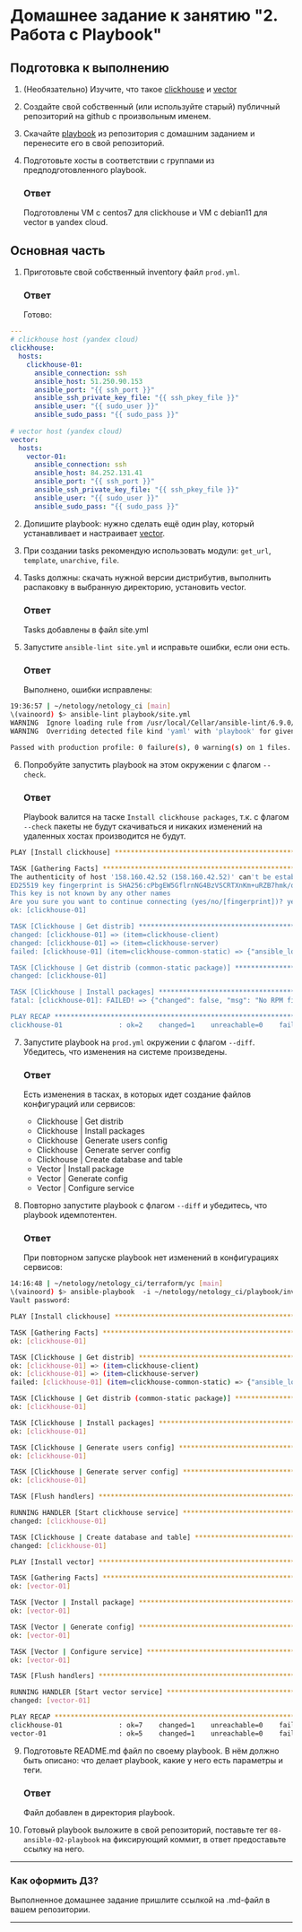 # Домашнее задание к занятию "2. Работа с Playbook"

## Подготовка к выполнению

1. (Необязательно) Изучите, что такое [clickhouse](https://www.youtube.com/watch?v=fjTNS2zkeBs) и [vector](https://www.youtube.com/watch?v=CgEhyffisLY)
2. Создайте свой собственный (или используйте старый) публичный репозиторий на github с произвольным именем.
3. Скачайте [playbook](./playbook/) из репозитория с домашним заданием и перенесите его в свой репозиторий.
4. Подготовьте хосты в соответствии с группами из предподготовленного playbook.

    ### Ответ

    Подготовлены VM с centos7 для clickhouse и VM с debian11 для vector в yandex cloud.

## Основная часть

1. Приготовьте свой собственный inventory файл `prod.yml`.

    ### Ответ

    Готово:

```yml
---
# clickhouse host (yandex cloud)
clickhouse:
  hosts:
    clickhouse-01:
      ansible_connection: ssh
      ansible_host: 51.250.90.153
      ansible_port: "{{ ssh_port }}"
      ansible_ssh_private_key_file: "{{ ssh_pkey_file }}"
      ansible_user: "{{ sudo_user }}"
      ansible_sudo_pass: "{{ sudo_pass }}"
      
# vector host (yandex cloud)
vector:
  hosts:
    vector-01:
      ansible_connection: ssh
      ansible_host: 84.252.131.41
      ansible_port: "{{ ssh_port }}"
      ansible_ssh_private_key_file: "{{ ssh_pkey_file }}"
      ansible_user: "{{ sudo_user }}"
      ansible_sudo_pass: "{{ sudo_pass }}"
```

2. Допишите playbook: нужно сделать ещё один play, который устанавливает и настраивает [vector](https://vector.dev).
3. При создании tasks рекомендую использовать модули: `get_url`, `template`, `unarchive`, `file`.
4. Tasks должны: скачать нужной версии дистрибутив, выполнить распаковку в выбранную директорию, установить vector.

    ### Ответ

    Tasks добавлены в файл site.yml

5. Запустите `ansible-lint site.yml` и исправьте ошибки, если они есть.

    ### Ответ

    Выполнено, ошибки исправлены:

```bash
19:36:57 | ~/netology/netology_ci [main]
\(vainoord) $> ansible-lint playbook/site.yml
WARNING  Ignore loading rule from /usr/local/Cellar/ansible-lint/6.9.0/libexec/lib/python3.10/site-packages/ansiblelint/rules/jinja.py due to No module named 'black'
WARNING  Overriding detected file kind 'yaml' with 'playbook' for given positional argument: playbook/site.yml

Passed with production profile: 0 failure(s), 0 warning(s) on 1 files.
```

6. Попробуйте запустить playbook на этом окружении с флагом `--check`.

    ### Ответ

    Playbook валится на таске `Install clickhouse packages`, т.к. с флагом `--check` пакеты не будут скачиваться и никаких изменений на удаленных хостах производится не будут.

```bash
PLAY [Install clickhouse] ************************************************************************************************************************************************************************************************************************************

TASK [Gathering Facts] ***************************************************************************************************************************************************************************************************************************************
The authenticity of host '158.160.42.52 (158.160.42.52)' can't be established.
ED25519 key fingerprint is SHA256:cPbgEW5GflrnNG4BzVSCRTXnKm+uRZB7hmk/qY1/cuA.
This key is not known by any other names
Are you sure you want to continue connecting (yes/no/[fingerprint])? yes
ok: [clickhouse-01]

TASK [Clickhouse | Get distrib] ********************************************************************************************************************************************************************************************************************************
changed: [clickhouse-01] => (item=clickhouse-client)
changed: [clickhouse-01] => (item=clickhouse-server)
failed: [clickhouse-01] (item=clickhouse-common-static) => {"ansible_loop_var": "item", "changed": false, "dest": "./clickhouse-common-static-22.3.3.44.rpm", "elapsed": 0, "item": "clickhouse-common-static", "msg": "Request failed", "response": "HTTP Error 404: Not Found", "status_code": 404, "url": "https://packages.clickhouse.com/rpm/stable/clickhouse-common-static-22.3.3.44.noarch.rpm"}

TASK [Clickhouse | Get distrib (common-static package)] ********************************************************************************************************************************************************************************************************
changed: [clickhouse-01]

TASK [Clickhouse | Install packages] ***************************************************************************************************************************************************************************************************************************
fatal: [clickhouse-01]: FAILED! => {"changed": false, "msg": "No RPM file matching 'clickhouse-common-static-22.3.3.44.rpm' found on system", "rc": 127, "results": ["yum-utils-1.1.31-54.el7_8.noarch providing yum-utils is already installed", "No RPM file matching 'clickhouse-common-static-22.3.3.44.rpm' found on system"]}

PLAY RECAP ***************************************************************************************************************************************************************************************************************************************************
clickhouse-01              : ok=2    changed=1    unreachable=0    failed=1    skipped=0    rescued=1    ignored=0   
```

7. Запустите playbook на `prod.yml` окружении с флагом `--diff`. Убедитесь, что изменения на системе произведены.

    ### Ответ

    Есть изменения в тасках, в которых идет создание файлов конфигураций или сервисов:

    - Clickhouse | Get distrib
    - Clickhouse | Install packages
    - Clickhouse | Generate users config
    - Clickhouse | Generate server config
    - Clickhouse | Create database and table
    - Vector | Install package
    - Vector | Generate config
    - Vector | Configure service

8. Повторно запустите playbook с флагом `--diff` и убедитесь, что playbook идемпотентен.

    ### Ответ

    При повторном запуске playbook нет изменений в конфигурациях сервисов:

```bash
14:16:48 | ~/netology/netology_ci/terraform/yc [main]
\(vainoord) $> ansible-playbook  -i ~/netology/netology_ci/playbook/inventory/prod.yml ~/netology/netology_ci/playbook/site.yml --ask-vault-pass --diff
Vault password: 

PLAY [Install clickhouse] ************************************************************************************************************************************************************************************************************************************

TASK [Gathering Facts] ***************************************************************************************************************************************************************************************************************************************
ok: [clickhouse-01]

TASK [Clickhouse | Get distrib] ********************************************************************************************************************************************************************************************************************************
ok: [clickhouse-01] => (item=clickhouse-client)
ok: [clickhouse-01] => (item=clickhouse-server)
failed: [clickhouse-01] (item=clickhouse-common-static) => {"ansible_loop_var": "item", "changed": false, "dest": "./clickhouse-common-static-22.3.3.44.rpm", "elapsed": 0, "gid": 1001, "group": "vainoord", "item": "clickhouse-common-static", "mode": "0776", "msg": "Request failed", "owner": "vainoord", "response": "HTTP Error 404: Not Found", "secontext": "unconfined_u:object_r:user_home_t:s0", "size": 246310036, "state": "file", "status_code": 404, "uid": 1001, "url": "https://packages.clickhouse.com/rpm/stable/clickhouse-common-static-22.3.3.44.noarch.rpm"}

TASK [Clickhouse | Get distrib (common-static package)] ********************************************************************************************************************************************************************************************************
ok: [clickhouse-01]

TASK [Clickhouse | Install packages] ***************************************************************************************************************************************************************************************************************************
ok: [clickhouse-01]

TASK [Clickhouse | Generate users config] *********************************************************************************************************************************************************************************************************************************
ok: [clickhouse-01]

TASK [Clickhouse | Generate server config] ********************************************************************************************************************************************************************************************************************************
ok: [clickhouse-01]

TASK [Flush handlers] ****************************************************************************************************************************************************************************************************************************************

RUNNING HANDLER [Start clickhouse service] ***********************************************************************************************************************************************************************************************************************
changed: [clickhouse-01]

TASK [Clickhouse | Create database and table] *****************************************************************************************************************************************************************************************************************************
changed: [clickhouse-01]

PLAY [Install vector] ****************************************************************************************************************************************************************************************************************************************

TASK [Gathering Facts] ***************************************************************************************************************************************************************************************************************************************
ok: [vector-01]

TASK [Vector | Install package] ***********************************************************************************************************************************************************************************************************************
ok: [vector-01]

TASK [Vector | Generate config] *************************************************************************************************************************************************************************************************************
ok: [vector-01]

TASK [Vector | Configure service] *******************************************************************************************************************************************************************************************************
ok: [vector-01]

TASK [Flush handlers] ****************************************************************************************************************************************************************************************************************************************

RUNNING HANDLER [Start vector service] ***********************************************************************************************************************************************************************************************************************
changed: [vector-01]

PLAY RECAP ***************************************************************************************************************************************************************************************************************************************************
clickhouse-01              : ok=7    changed=1    unreachable=0    failed=0    skipped=0    rescued=1    ignored=0   
vector-01                  : ok=5    changed=1    unreachable=0    failed=0    skipped=0    rescued=0    ignored=0    
```

9. Подготовьте README.md файл по своему playbook. В нём должно быть описано: что делает playbook, какие у него есть параметры и теги.

    ### Ответ

    Файл добавлен в директория playbook.

10. Готовый playbook выложите в свой репозиторий, поставьте тег `08-ansible-02-playbook` на фиксирующий коммит, в ответ предоставьте ссылку на него.

---

### Как оформить ДЗ?

Выполненное домашнее задание пришлите ссылкой на .md-файл в вашем репозитории.

---
